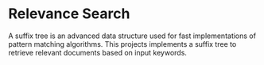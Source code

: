 # Relevance Search
A suffix tree is an advanced data structure used for fast implementations of pattern matching algorithms. This projects implements a suffix tree to retrieve relevant documents based on input keywords.
